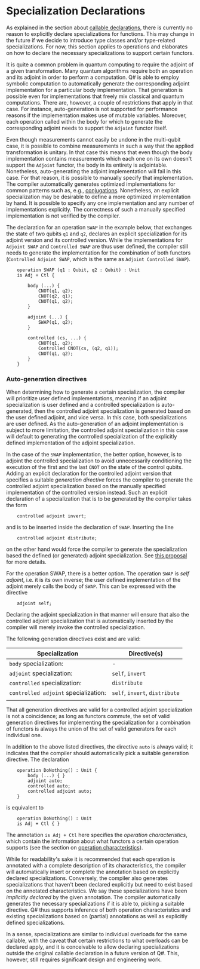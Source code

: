 # Specialization Declarations

As explained in the section about [callable declarations](https://github.com/microsoft/qsharp-language/blob/main/Specifications/Language/1_ProgramStructure/3_CallableDeclarations.md), there is currently no reason to explicitly declare specializations for functions. This may change in the future if we decide to introduce type classes and/or type-related specializations. For now, this section applies to operations and elaborates on how to declare the necessary specializations to support certain functors. 

It is quite a common problem in quantum computing to require the adjoint of a given transformation. Many quantum algorithms require both an operation and its adjoint in order to perform a computation.
Q# is able to employ symbolic computation to automatically generate the corresponding adjoint implementation for a particular body implementation. That generation is possible even for implementations that freely mix classical and quantum computations. There are, however, a couple of restrictions that apply in that case. For instance, auto-generation is not supported for performance reasons if the implementation makes use of mutable variables. Moreover, each operation called within the body for which to generate the corresponding adjoint needs to support the `Adjoint` functor itself. 

Even though measurements cannot easily be undone in the multi-qubit case, it is possible to combine measurements in such a way that the applied transformation is unitary. In that case this means that even though the body implementation contains measurements which each one on its own doesn't support the `Adjoint` functor, the body in its entirety is adjointable. Nonetheless, auto-generating the adjoint implementation will fail in this case. For that reason, it is possible to manually specify that implementation. 
The compiler automatically generates optimized implementations for common patterns such as, e.g., [conjugations](https://github.com/microsoft/qsharp-language/blob/main/Specifications/Language/2_Statements/Conjugations.md). 
Nonetheless, an explicit specialization may be desirable to define a more optimized implementation by hand. It is possible to specify any one implementation and any number of implementations explicitly.
The correctness of such a manually specified implementation is not verified by the compiler. 

The declaration for an operation `SWAP` in the example below, that exchanges the state of two qubits `q1` and `q2`, declares an explicit specialization for its adjoint version and its controlled version. While the implementations for `Adjoint SWAP` and `Controlled SWAP` are thus user defined, the compiler still needs to generate the implementation for the combination of both functors (`Controlled Adjoint SWAP`, which is the same as `Adjoint Controlled SWAP`). 

```qsharp
    operation SWAP (q1 : Qubit, q2 : Qubit) : Unit
    is Adj + Ctl { 

        body (...) {
            CNOT(q1, q2);
            CNOT(q2, q1);
            CNOT(q1, q2);
        }

        adjoint (...) { 
            SWAP(q1, q2);
        }

        controlled (cs, ...) { 
            CNOT(q1, q2);
            Controlled CNOT(cs, (q2, q1));
            CNOT(q1, q2);            
        } 
    }

```

### Auto-generation directives

When determining how to generate a certain specialization, the compiler will prioritize user defined implementations, meaning if an adjoint specialization is user defined and a controlled specialization is auto-generated, then the controlled adjoint specialization is generated based on the user defined adjoint, and vice versa. In this case, both specializations are user defined. 
As the auto-generation of an adjoint implementation is subject to more limitation, the controlled adjoint specialization in this case will default to generating the controlled specialization of the explicitly defined implementation of the adjoint specialization. 

In the case of the `SWAP` implementation, the better option, however, is to adjoint the controlled specialization to avoid unnecessarily conditioning the execution of the first and the last `CNOT` on the state of the control qubits. 
Adding an explicit declaration for the controlled adjoint version that specifies a suitable *generation directive* forces the compiler to generate the controlled adjoint specialization based on the manually specified implementation of the controlled version instead. Such an explicit declaration of a specialization that is to be generated by the compiler takes the form 
```qsharp
    controlled adjoint invert;
```
and is to be inserted inside the declaration of `SWAP`.
Inserting the line 
```qsharp
    controlled adjoint distribute;
```
on the other hand would force the compiler to generate the specialization based the defined (or generated) adjoint specialization. See [this proposal](https://github.com/microsoft/qsharp-language/blob/main/Implemented/partial-specialization-inference.md) for more details.

For the operation SWAP, there is a better option. The operation `SWAP` is *self adjoint*, i.e. it is its own inverse; the user defined implementation of the adjoint merely calls the body of `SWAP`. This can be expressed with the directive
```qsharp
    adjoint self;
```

Declaring the adjoint specialization in that manner will ensure that also the controlled adjoint specialization that is automatically inserted by the compiler will merely invoke the controlled specialization. 

The following generation directives exist and are valid:

| Specialization | Directive(s) |
|---|---|
| `body` specialization: | -  |
| `adjoint` specialization: | `self`, `invert` |
| `controlled` specialization: | `distribute`  |
| `controlled adjoint` specialization: | `self`, `invert`, `distribute` |
|   |   |

That all generation directives are valid for a controlled adjoint specialization is not a coincidence; as long as functors commute, the set of valid generation directives for implementing the specialization for a combination of functors is always the union of the set of valid generators for each individual one. 

In addition to the above listed directives, the directive `auto` is always valid; it indicates that the compiler should automatically pick a suitable generation directive. 
The declaration

```qsharp
    operation DoNothing() : Unit {
        body (...) { }
        adjoint auto;
        controlled auto;
        controlled adjoint auto;
    }
```
is equivalent to
```qsharp
    operation DoNothing() : Unit 
    is Adj + Ctl { }
```
The annotation `is Adj + Ctl` here specifies the *operation characteristics*, which contain the information about what functors a certain operation supports (see the section on [operation characteristics](https://github.com/microsoft/qsharp-language/blob/main/Specifications/Language/4_TypeSystem/OperationsAndFunctions.md#operation-characteristics)). 

While for readability's sake it is recommended that each operation is annotated with a complete description of its characteristics, the compiler will automatically insert or complete the annotation based on explicitly declared specializations. Conversely, the compiler also generates specializations that haven't been declared explicitly but need to exist based on the annotated characteristics. We say these specializations have been *implicitly declared* by the given annotation. The compiler automatically generates the necessary specializations if it is able to, picking a suitable directive.
Q# thus supports inference of both operation characteristics and existing specializations based on (partial) annotations as well as explicitly defined specializations.

In a sense, specializations are similar to individual overloads for the same callable, with the caveat that certain restrictions to what overloads can be declared apply, and it is conceivable to allow declaring specializations outside the original callable declaration in a future version of Q#. This, however, still requires significant design and engineering work.
